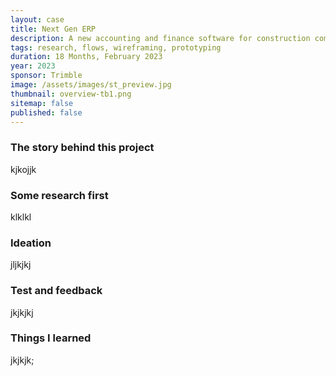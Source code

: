```yaml
---
layout: case
title: Next Gen ERP
description: A new accounting and finance software for construction companies.
tags: research, flows, wireframing, prototyping
duration: 18 Months, February 2023
year: 2023
sponsor: Trimble
image: /assets/images/st_preview.jpg
thumbnail: overview-tb1.png
sitemap: false
published: false
---
```


### The story behind this project

kjkojjk

### Some research first

klklkl

### Ideation

jljkjkj

### Test and feedback

jkjkjkj

### Things I learned

jkjkjk;

<script src="/assets/js/flickity.js"></script>
